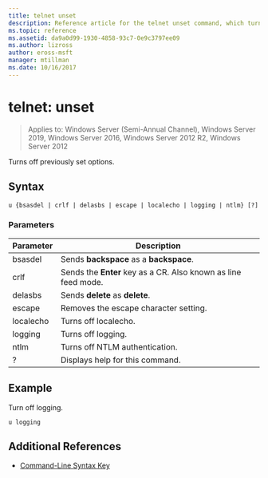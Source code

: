 ```yaml
---
title: telnet unset
description: Reference article for the telnet unset command, which turns off previously set options.
ms.topic: reference
ms.assetid: da9a0d99-1930-4858-93c7-0e9c3797ee09
ms.author: lizross
author: eross-msft
manager: mtillman
ms.date: 10/16/2017
---
```


# telnet: unset

> Applies to: Windows Server (Semi-Annual Channel), Windows Server 2019, Windows Server 2016, Windows Server 2012 R2, Windows Server 2012

Turns off previously set options.

## Syntax

```
u {bsasdel | crlf | delasbs | escape | localecho | logging | ntlm} [?]
```

### Parameters

| Parameter | Description |
|--|--|
| bsasdel | Sends **backspace** as a **backspace**. |
| crlf | Sends the **Enter** key as a CR. Also known as line feed mode. |
| delasbs | Sends **delete** as **delete**. |
| escape | Removes the escape character setting. |
| localecho | Turns off localecho. |
| logging | Turns off logging. |
| ntlm | Turns off NTLM authentication. |
| ? | Displays help for this command. |

## Example

Turn off logging.

```
u logging
```

## Additional References

- [Command-Line Syntax Key](command-line-syntax-key.md)
